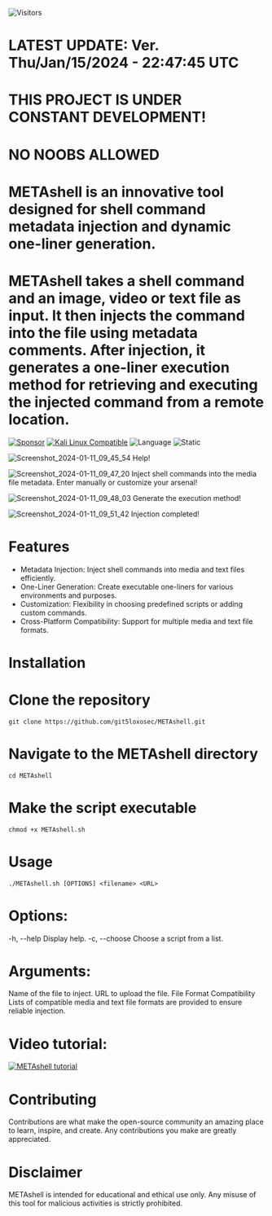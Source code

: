 ![Visitors](https://api.visitorbadge.io/api/visitors?path=https%3A%2F%2Fgithub.com%2Fgit5loxosec%2FMETAshell%2F&label=Repo%20visits&countColor=%23263759)

# LATEST UPDATE: Ver. Thu/Jan/15/2024 - 22:47:45 UTC
# THIS PROJECT IS UNDER CONSTANT DEVELOPMENT!
# NO NOOBS ALLOWED
# METAshell is an innovative tool designed for shell command metadata injection and dynamic one-liner generation.
# METAshell takes a shell command and an image, video or text file as input. It then injects the command into the file using metadata comments. After injection, it generates a one-liner execution method for retrieving and executing the injected command from a remote location.

[![Sponsor](https://img.shields.io/badge/Sponsor-%E2%9D%A4-red)](https://github.com/sponsors/git5loxosec) [![Kali Linux Compatible](https://img.shields.io/badge/Kali%20Linux-Compatible-brightgreen)](https://www.kali.org/)
 ![Language](https://img.shields.io/badge/Language-Bash-green.svg)
![Static](https://img.shields.io/badge/License-AGPL_3.0-gold.svg)

![Screenshot_2024-01-11_09_45_54](https://github.com/git5loxosec/METAshell/assets/137344845/8a824d6a-64fe-4365-9f93-22ee0f307af2)
Help!

![Screenshot_2024-01-11_09_47_20](https://github.com/git5loxosec/METAshell/assets/137344845/a0fdecef-2db0-4c9a-9486-84e506666a5a)
Inject shell commands into the media file metadata. Enter manually or customize your arsenal!

![Screenshot_2024-01-11_09_48_03](https://github.com/git5loxosec/METAshell/assets/137344845/313b46c7-f640-4752-a1c6-51fdd50d5bc2)
Generate the execution method!

![Screenshot_2024-01-11_09_51_42](https://github.com/git5loxosec/METAshell/assets/137344845/2314e843-23b7-433f-ad82-319e6351f564)
Injection completed!

# Features
- Metadata Injection: Inject shell commands into media and text files efficiently.
- One-Liner Generation: Create executable one-liners for various environments and purposes.
- Customization: Flexibility in choosing predefined scripts or adding custom commands.
- Cross-Platform Compatibility: Support for multiple media and text file formats.

# Installation

# Clone the repository
```
git clone https://github.com/git5loxosec/METAshell.git
```

# Navigate to the METAshell directory
```
cd METAshell
```

# Make the script executable
```
chmod +x METAshell.sh
```

# Usage

```
./METAshell.sh [OPTIONS] <filename> <URL>
```

# Options:
-h, --help           Display help.
-c, --choose         Choose a script from a list.

# Arguments:
<filename>           Name of the file to inject.
<URL>                URL to upload the file.
File Format Compatibility
Lists of compatible media and text file formats are provided to ensure reliable injection.

# Video tutorial:
[![METAshell tutorial](https://img.youtube.com/vi/pNptr0LkrNk/0.jpg)](https://www.youtube.com/watch?v=pNptr0LkrNk)

# Contributing
Contributions are what make the open-source community an amazing place to learn, inspire, and create. Any contributions you make are greatly appreciated.

# Disclaimer
METAshell is intended for educational and ethical use only. Any misuse of this tool for malicious activities is strictly prohibited.
